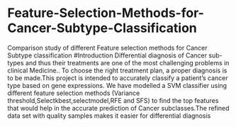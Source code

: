 # Feature-Selection-Methods-for-Cancer-Subtype-Classification
 Comparison study of different Feature selection methods for Cancer Subtype classification
 #Introduction
 Differential diagnosis of Cancer sub-types and thus their treatments are one of the most
challenging problems in clinical Medicine.. To choose the right treatment plan, a proper
diagnosis is to be made.This project is intended to accurately classify a patient’s cancer type
based on gene expressions.
We have modelled a SVM classifier using different feature selection methods (Variance
threshold,Selectkbest,selectmodel,RFE and SFS) to find the top features that would help in the
accurate prediction of Cancer subclasses.The refined data set with quality samples makes it
easier for differential diagnosis
